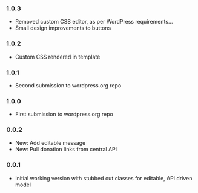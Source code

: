 ### 1.0.3 ###

* Removed custom CSS editor, as per WordPress requirements...
* Small design improvements to buttons

### 1.0.2 ###

* Custom CSS rendered in template

### 1.0.1 ###

* Second submission to wordpress.org repo

### 1.0.0 ###

* First submission to wordpress.org repo

### 0.0.2 ###

* New: Add editable message
* New: Pull donation links from central API

### 0.0.1 ###

* Initial working version with stubbed out classes for editable, API driven model
